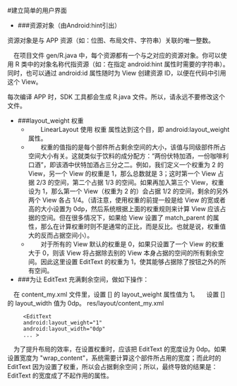 #建立简单的用户界面
+ ###资源对象（由Android:hint引出）

资源对象是与 APP 资源（如：位图、布局文件、字符串）关联的唯一整数。

&emsp;在项目文件 gen/R.java 中，每个资源都有一个与之对应的资源对象。你可以使用 R 类中的对象名称代指资源（如：在指定 android:hint 属性时需要的字符串）。同时，也可以通过 android:id 属性随时为 View 创建资源 ID，以便在代码中引用这个 View。

每次编译 APP 时，SDK 工具都会生成 R.java 文件。所以，请永远不要修改这个文件。

+ ###layout_weight 权重
     + &emsp;&emsp;LinearLayout 使用 权重 属性达到这个目，即 android:layout_weight 属性。
     + &emsp;&emsp;权重的值指的是每个部件所占剩余空间的大小，该值与同级部件所占空间大小有关。这就类似于饮料的成分配方：“两份伏特加酒，一份咖啡利口酒”，即该酒中伏特加酒占三分之二。例如，我们定义一个权重为 2 的 View，另一个 View 的权重是 1，那么总数就是 3；这时第一个 View 占据 2/3 的空间，第二个占据 1/3 的空间。如果再加入第三个 View，权重设为 1，那么第一个 View（权重为 2 的）会占据 1/2 的空间，剩余的另外两个 View 各占 1/4。（请注意，使用权重的前提一般是给 View 的宽或者高的大小设置为 0dp，然后系统根据上面的权重规则来计算 View 应该占据的空间。但在很多情况下，如果给 View 设置了 match_parent 的属性，那么在计算权重时则不是通常的正比，而是反比。也就是说，权重值大的反而占据空间小）。
     + &emsp;&emsp;对于所有的 View 默认的权重是 0，如果只设置了一个 View 的权重大于 0，则该 View 将占据除去别的 View 本身占据的空间的所有剩余空间。因此这里设置 EditText 的权重为 1，使其能够占据除了按钮之外的所有空间。
+ ###为让 EditText 充满剩余空间，做如下操作：

&emsp;在 content_my.xml 文件里，设置 [<EditText>] 的 layout_weight 属性值为 1。
&emsp;设置 [<EditText>] 的 layout_width 值为 0dp。
res/layout/content_my.xml
```
     <EditText
     android:layout_weight="1"
     android:layout_width="0dp"
     ... >
```
&emsp;为了提升布局的效率，在设置权重时，应该把 EditText 的宽度设为 0dp。如果设置宽度为 "wrap_content"，系统需要计算这个部件所占用的宽度；而此时的 EditText 因为设置了权重，所以会占据剩余空间；所以，最终导致的结果是：EditText 的宽度成了不起作用的属性。